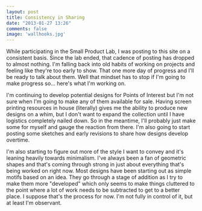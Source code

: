 ```yaml
---
layout: post
title: Consistency in Sharing
date: "2013-01-27 13:26"
comments: false
image: 'wallhooks.jpg'
---
```

While participating in the Small Product Lab, I was posting to this site on a consistent basis. Since the lab ended, that cadence of posting has dropped to almost nothing. I'm falling back into old habits of working on projects and feeling like they're too early to show. That one more day of progress and I'll be ready to talk about them. Well that mindset has to stop if I'm going to make progress so... here's what I'm working on.

I'm continuing to develop potential designs for Points of Interest but I'm not sure when I'm going to make any of them available for sale. Having screen printing resources in house (literally) gives me the ability to produce new designs on a whim, but I don't want to expand the collection until I have logistics completely nailed down. So in the meantime, I'll probably just make some for myself and gauge the reaction from there. I'm also going to start posting some sketches and early revisions to share how designs develop overtime. 

I'm also starting to figure out more of the style I want to convey and it's leaning heavily towards minimalism. I've always been a fan of geometric shapes and that's coming through strong in just about everything that's being worked on right now. Most designs have been starting out as simple motifs based on an idea. They go through a stage of addition as I try to make them more "developed" which only seems to make things cluttered to the point where a lot of work needs to be subtracted to get to a better place. I suppose that's the process for now. I'm not fully in control of it, but at least I'm observant.


